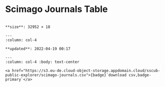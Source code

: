 
# Scimago Journals Table

````{panels} :column: col-4

**size**: 32952 × 18

---
:column: col-4

**updated**: 2022-04-19 00:17

---
:column: col-4 :body: text-center

<a href="https://s3.eu-de.cloud-object-storage.appdomain.cloud/sscub-public-explorer/scimago-journals.csv">{badge}`download csv,badge-primary`</a>

````

